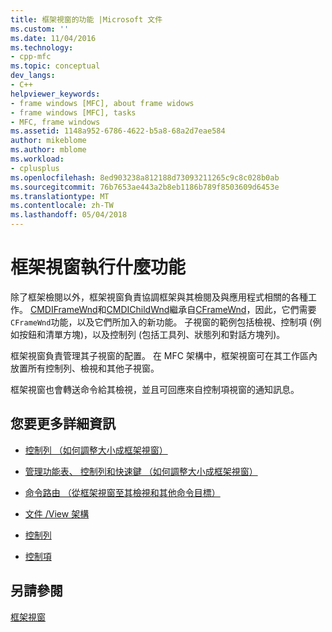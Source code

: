 ```yaml
---
title: 框架視窗的功能 |Microsoft 文件
ms.custom: ''
ms.date: 11/04/2016
ms.technology:
- cpp-mfc
ms.topic: conceptual
dev_langs:
- C++
helpviewer_keywords:
- frame windows [MFC], about frame widows
- frame windows [MFC], tasks
- MFC, frame windows
ms.assetid: 1148a952-6786-4622-b5a8-68a2d7eae584
author: mikeblome
ms.author: mblome
ms.workload:
- cplusplus
ms.openlocfilehash: 8ed903238a812188d73093211265c9c8c028b0ab
ms.sourcegitcommit: 76b7653ae443a2b8eb1186b789f8503609d6453e
ms.translationtype: MT
ms.contentlocale: zh-TW
ms.lasthandoff: 05/04/2018
---
```

# <a name="what-frame-windows-do"></a>框架視窗執行什麼功能
除了框架檢閱以外，框架視窗負責協調框架與其檢閱及與應用程式相關的各種工作。 [CMDIFrameWnd](../mfc/reference/cmdiframewnd-class.md)和[CMDIChildWnd](../mfc/reference/cmdichildwnd-class.md)繼承自[CFrameWnd](../mfc/reference/cframewnd-class.md)，因此，它們需要`CFrameWnd`功能，以及它們所加入的新功能。 子視窗的範例包括檢視、控制項 (例如按鈕和清單方塊)，以及控制列 (包括工具列、狀態列和對話方塊列)。  
  
 框架視窗負責管理其子視窗的配置。 在 MFC 架構中，框架視窗可在其工作區內放置所有控制列、檢視和其他子視窗。  
  
 框架視窗也會轉送命令給其檢視，並且可回應來自控制項視窗的通知訊息。  
  
## <a name="what-do-you-want-to-know-more-about"></a>您要更多詳細資訊  
  
-   [控制列 （如何調整大小成框架視窗）](../mfc/control-bars.md)  
  
-   [管理功能表、 控制列和快速鍵 （如何調整大小成框架視窗）](../mfc/managing-menus-control-bars-and-accelerators.md)  
  
-   [命令路由 （從框架視窗至其檢視和其他命令目標）](../mfc/command-routing.md)  
  
-   [文件 /View 架構](../mfc/document-view-architecture.md)  
  
-   [控制列](../mfc/control-bars.md)  
  
-   [控制項](../mfc/controls-mfc.md)  
  
## <a name="see-also"></a>另請參閱  
 [框架視窗](../mfc/frame-windows.md)

